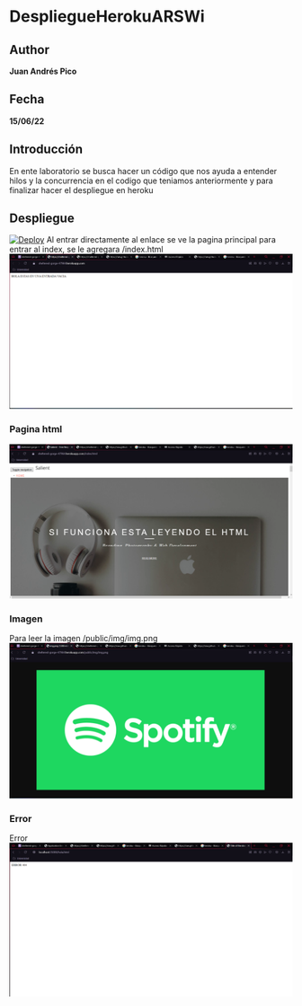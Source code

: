 # DespliegueHerokuARSWi
## Author
**Juan Andrés Pico**
## Fecha
**15/06/22**
## Introducción
En ente laboratorio se busca hacer un código que nos ayuda a entender hilos y la concurrencia en el codigo que teniamos anteriormente y para finalizar hacer el despliegue en heroku
## Despliegue
[![Deploy](https://www.herokucdn.com/deploy/button.svg)](https://sheltered-gorge-47964.herokuapp.com/)
Al entrar directamente al enlace se ve la pagina principal para entrar al index, se le agregara /index.html
![](/img/pagina%20principal.png)
### Pagina html 
![](/img/index.png)
### Imagen 
Para leer la imagen /public/img/img.png
![](/img/imagen.png)
### Error
Error
![](/img/error.png)